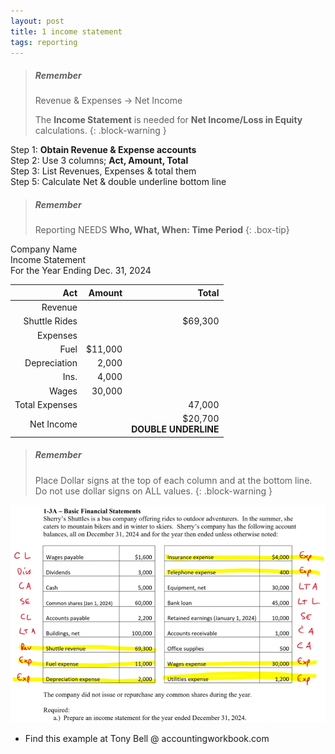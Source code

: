 ```yaml
---
layout: post
title: 1 income statement
tags: reporting
---
```



> ##### Remember
>
> Revenue & Expenses -> Net Income
>
> The **Income Statement** is needed for **Net Income/Loss in Equity** calculations.
{: .block-warning }


Step 1: **Obtain Revenue & Expense accounts**     
Step 2: Use 3 columns; **Act, Amount, Total**   
Step 3: List Revenues, Expenses & total them      
Step 5: Calculate Net & double underline bottom line   

> ##### Remember
>
> Reporting NEEDS **Who, What, When: Time Period**
{: .box-tip}

Company Name   
Income Statement   
For the Year Ending Dec. 31, 2024

| Act | Amount | Total |
|----:|-------:|------:|
| Revenue | | |
| Shuttle Rides | | $69,300 |
| Expenses | | |
| Fuel | $11,000 | |
| Depreciation | 2,000 | |
| Ins. | 4,000 | ||
| Wages | 30,000 | |
| Total Expenses | | 47,000 |
| Net Income | | $20,700 <br> **DOUBLE UNDERLINE** |


> ##### Remember
>
> Place Dollar signs at the top of each column and at the bottom line. Do not use dollar signs on ALL values.
{: .block-warning }


![Example Income Statement](/assets/tony-bell/prepare-income-statement.png)

- Find this example at Tony Bell @ accountingworkbook.com
